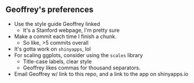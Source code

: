 ## Geoffrey's preferences
- Use the style guide Geoffrey linked
  - It's a Stanford webpage, I'm pretty sure
- Make a commit each time I finish a chunk.
  - So like, >5 commits overall
- It's gotta work on `shinyapps`, lol
- For scaling ggplots, consider using the `scales` library
  - Title-case labels, clear style
  - Geoffrey likes commas for thousand separators.
- Email Geoffrey w/ link to this repo, and a link to the app on shinyapps.io
